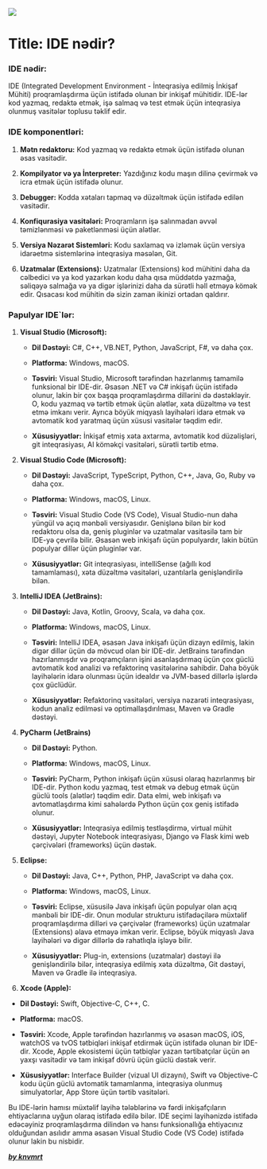 ![](https://i.imgur.com/fEz2xY6.png)

# Title: IDE nədir?

### IDE nədir:

IDE (Integrated Development Environment - İnteqrasiya edilmiş İnkişaf Mühiti) proqramlaşdırma üçün istifadə olunan bir inkişaf mühitidir. IDE-lər kod yazmaq, redaktə etmək, işə salmaq və test etmək üçün inteqrasiya olunmuş vasitələr toplusu təklif edir.

### IDE komponentləri:

1. **Mətn redaktoru:** Kod yazmaq və redaktə etmək üçün istifadə olunan əsas vasitədir.

2. **Kompilyator və ya İnterpreter:** Yazdığınız kodu maşın dilinə çevirmək və icra etmək üçün istifadə olunur.

3. **Debugger:** Kodda xətaları tapmaq və düzəltmək üçün istifadə edilən vasitədir.

4. **Konfiqurasiya vasitələri:** Proqramların işə salınmadan əvvəl təmizlənməsi və paketlənməsi üçün alətlər.

5. **Versiya Nəzarət Sistemləri:** Kodu saxlamaq və izləmək üçün versiya idarəetmə sistemlərinə inteqrasiya məsələn, Git.

6. **Uzatmalar (Extensions):** Uzatmalar (Extensions) kod mühitini daha da cəlbedici və ya kod yazarkən kodu daha qısa müddətdə yazmağa, səliqəyə salmağa və ya digər işlərinizi daha da sürətli həll etməyə kömək edir. Qısacası kod mühitin də sizin zaman ikinizi ortadan qaldırır.

### Papulyar IDE`lər:

1. **Visual Studio (Microsoft):**

   - **Dil Dəstəyi:** C#, C++, VB.NET, Python, JavaScript, F#, və daha çox.

   - **Platforma:** Windows, macOS.

   - **Təsviri:** Visual Studio, Microsoft tərəfindən hazırlanmış tamamilə funksional bir IDE-dir. Əsasən .NET və C# inkişafı üçün istifadə olunur, lakin bir çox başqa proqramlaşdırma dillərini də dəstəkləyir. O, kodu yazmaq və tərtib etmək üçün alətlər, xəta düzəltmə və test etmə imkanı verir. Ayrıca böyük miqyaslı layihələri idarə etmək və avtomatik kod yaratmaq üçün xüsusi vasitələr təqdim edir.

   - **Xüsusiyyətlər:** İnkişaf etmiş xəta axtarma, avtomatik kod düzəlişləri, git inteqrasiyası, AI köməkçi vasitələri, sürətli tərtib etmə.

2. **Visual Studio Code (Microsoft):**

   - **Dil Dəstəyi:** JavaScript, TypeScript, Python, C++, Java, Go, Ruby və daha çox.

   - **Platforma:** Windows, macOS, Linux.

   - **Təsviri:** Visual Studio Code (VS Code), Visual Studio-nun daha yüngül və açıq mənbəli versiyasıdır. Genişlənə bilən bir kod redaktoru olsa da, geniş pluginlər və uzatmalar vasitəsilə tam bir IDE-yə çevrilə bilir. Əsasən web inkişafı üçün populyardır, lakin bütün populyar dillər üçün pluginlər var.

   - **Xüsusiyyətlər:** Git inteqrasiyası, intelliSense (ağıllı kod tamamlaması), xəta düzəltmə vasitələri, uzantılarla genişləndirilə bilən.

3. **IntelliJ IDEA (JetBrains):**

   - **Dil Dəstəyi:** Java, Kotlin, Groovy, Scala, və daha çox.

   - **Platforma:** Windows, macOS, Linux.

   - **Təsviri:** IntelliJ IDEA, əsasən Java inkişafı üçün dizayn edilmiş, lakin digər dillər üçün də mövcud olan bir IDE-dir. JetBrains tərəfindən hazırlanmışdır və proqramçıların işini asanlaşdırmaq üçün çox güclü avtomatik kod analizi və refaktorinq vasitələrinə sahibdir. Daha böyük layihələrin idarə olunması üçün idealdır və JVM-based dillərlə işlərdə çox güclüdür.

   - **Xüsusiyyətlər:** Refaktorinq vasitələri, versiya nəzarəti inteqrasiyası, kodun analiz edilməsi və optimallaşdırılması, Maven və Gradle dəstəyi.

4. **PyCharm (JetBrains)**

   - **Dil Dəstəyi:** Python.

   - **Platforma:** Windows, macOS, Linux.

   - **Təsviri:** PyCharm, Python inkişafı üçün xüsusi olaraq hazırlanmış bir IDE-dir. Python kodu yazmaq, test etmək və debug etmək üçün güclü tools (alətlər) təqdim edir. Data elmi, web inkişafı və avtomatlaşdırma kimi sahələrdə Python üçün çox geniş istifadə olunur.

   - **Xüsusiyyətlər:** Inteqrasiya edilmiş testləşdirmə, virtual mühit dəstəyi, Jupyter Notebook inteqrasiyası, Django və Flask kimi web çərçivələri (frameworks) üçün dəstək.

5. **Eclipse:**

   - **Dil Dəstəyi:** Java, C++, Python, PHP, JavaScript və daha çox.

   - **Platforma:** Windows, macOS, Linux.

   - **Təsviri:** Eclipse, xüsusilə Java inkişafı üçün populyar olan açıq mənbəli bir IDE-dir. Onun modular strukturu istifadəçilərə müxtəlif proqramlaşdırma dilləri və çərçivələr (frameworks) üçün uzatmalar (Extensions) əlavə etməyə imkan verir. Eclipse, böyük miqyaslı Java layihələri və digər dillərlə də rahatlıqla işləyə bilir.

   - **Xüsusiyyətlər:** Plug-in, extensions (uzatmalar) dəstəyi ilə genişləndirilə bilər, inteqrasiya edilmiş xəta düzəltmə, Git dəstəyi, Maven və Gradle ilə inteqrasiya.

6. **Xcode (Apple):**

- **Dil Dəstəyi:** Swift, Objective-C, C++, C.

- **Platforma:** macOS.

- **Təsviri:** Xcode, Apple tərəfindən hazırlanmış və əsasən macOS, iOS, watchOS və tvOS tətbiqləri inkişaf etdirmək üçün istifadə olunan bir IDE-dir. Xcode, Apple ekosistemi üçün tətbiqlər yazan tərtibatçılar üçün ən yaxşı vasitədir və tam inkişaf dövrü üçün güclü dəstək verir.

- **Xüsusiyyətlər:** Interface Builder (vizual UI dizaynı), Swift və Objective-C kodu üçün güclü avtomatik tamamlanma, inteqrasiya olunmuş simulyatorlar, App Store üçün tərtib vasitələri.

Bu IDE-lərin hamısı müxtəlif layihə tələblərinə və fərdi inkişafçıların ehtiyaclarına uyğun olaraq istifadə edilə bilər. IDE seçimi layihənizdə istifadə edəcəyiniz proqramlaşdırma dilindən və hansı funksionallığa ehtiyacınız olduğundan asılıdır amma əsasən Visual Studio Code (VS Code) istifadə olunur lakin bu nisbidir.

[**_by knvmrt_**](https://github.com/knvmrt)
